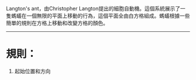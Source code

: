 Langton's ant，由Christopher Langton提出的細胞自動機。這個系統展示了一隻螞蟻在一個無限的平面上移動的行為，這個平面全由白方格組成。螞蟻根據一些簡單的規則在方格上移動和改變方格的顏色。
- - -
# 規則：
1. 起始位置和方向